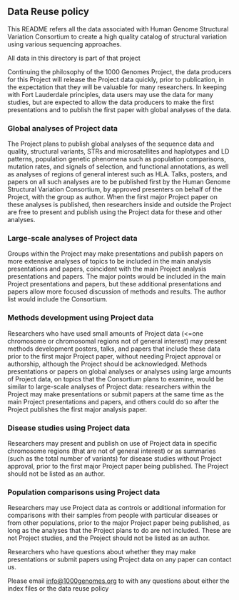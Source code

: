 ## Data Reuse policy

This README refers all the data associated with Human Genome Structural Variation Consortium to create a high 
quality catalog of structural variation using various sequencing approaches.

All data in this directory is part of that project

Continuing the philosophy of the 1000 Genomes Project, the data producers for this Project 
will release the Project data quickly, prior to publication, in the expectation that they 
will be valuable for many researchers. In keeping with Fort Lauderdale principles, data 
users may use the data for many studies, but are expected to allow the data producers 
to make the first presentations and to publish the first paper with global analyses of the data.

### Global analyses of Project data

The Project plans to publish global analyses of the sequence data and quality, structural variants, 
STRs and microsatellites and haplotypes and LD patterns, population genetic phenomena such as 
population comparisons, mutation rates, and signals of selection, and functional annotations, 
as well as analyses of regions of general interest such as HLA. Talks, posters, and papers on 
all such analyses are to be published first by the Human Genome Structural Variation Consortium, 
by approved presenters on behalf of the Project, with the group as author. When the first major 
Project paper on these analyses is published, then researchers inside and outside the Project are 
free to present and publish using the Project data for these and other analyses.

### Large-scale analyses of Project data

Groups within the Project may make presentations and publish papers on more extensive analyses of 
topics to be included in the main analysis presentations and papers, coincident with the main 
Project analysis presentations and papers. The major points would be included in the main Project 
presentations and papers, but these additional presentations and papers allow more focused discussion 
of methods and results. The author list would include the Consortium.

### Methods development using Project data

Researchers who have used small amounts of Project data (<=one chromosome or chromosomal regions not of
general interest) may present methods development posters, talks, and papers that include these data prior to 
the first major Project paper, without needing Project approval or authorship, although the Project should be 
acknowledged. Methods presentations or papers on global analyses or analyses using large amounts of Project 
data, on topics that the Consortium plans to examine, would be similar to large-scale analyses of Project data: 
researchers within the Project may make presentations or submit papers at the same time as the main 
Project presentations and papers, and others could do so after the Project publishes the first major analysis paper.

### Disease studies using Project data

Researchers may present and publish on use of Project data in specific chromosome regions (that are not of general interest) 
or as summaries (such as the total number of variants) for disease studies without Project approval, prior to 
the first major Project paper being published. The Project should not be listed as an author.

### Population comparisons using Project data

Researchers may use Project data as controls or additional information for comparisons with their samples 
from people with particular diseases or from other populations, prior to the major Project paper being 
published, as long as the analyses that the Project plans to do are not included. These are not Project 
studies, and the Project should not be listed as an author.

Researchers who have questions about whether they may make presentations or submit papers using Project 
data on any paper can contact us.

Please email info@1000genomes.org to with any questions about either the index files or the data reuse policy

